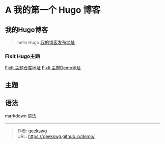 # A 我的第一个 Hugo 博客


<!--more-->

## 我的Hugo博客

> hello Hugo
[我的博客发布地址](https://geekswg.github.io/)

### FixIt Hugo主题

[FixIt 主题仓库地址](https://github.com/hugo-fixit/FixIt)
[FixIt 主题Demo地址](https://fixit.lruihao.cn/zh-cn/)

## 主题

## 语法

markdown 语法


---

> 作者: [geekswg](https://geekswg.github.io)  
> URL: https://geekswg.github.io/demo/  

